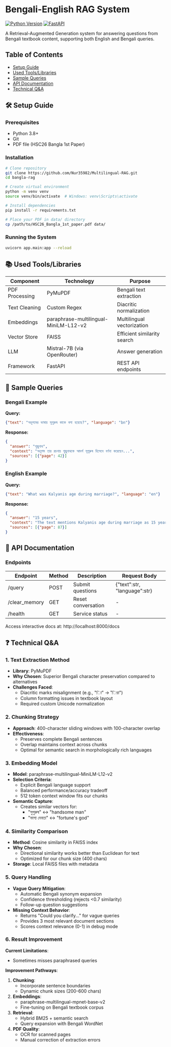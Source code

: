 # Bengali-English RAG System

[![Python Version](https://img.shields.io/badge/python-3.8%2B-blue)](https://www.python.org/)
[![FastAPI](https://img.shields.io/badge/Framework-FastAPI-green)](https://fastapi.tiangolo.com/)

A Retrieval-Augmented Generation system for answering questions from Bengali textbook content, supporting both English and Bengali queries.

## Table of Contents
- [Setup Guide](#setup-guide)
- [Used Tools/Libraries](#used-toolslibraries)
- [Sample Queries](#sample-queries)
- [API Documentation](#api-documentation)
- [Technical Q&A](#technical-qa)

## 🛠️ Setup Guide

### Prerequisites
- Python 3.8+
- Git
- PDF file (HSC26 Bangla 1st Paper)

### Installation
```bash
# Clone repository
git clone https://github.com/Nur35982/Multilingual-RAG.git
cd bangla-rag

# Create virtual environment
python -m venv venv
source venv/bin/activate  # Windows: venv\Scripts\activate

# Install dependencies
pip install -r requirements.txt

# Place your PDF in data/ directory
cp /path/to/HSC26_Bangla_1st_paper.pdf data/
```

### Running the System
```bash
uvicorn app.main:app --reload
```

## 📚 Used Tools/Libraries

| Component | Technology | Purpose |
|----------|------------|---------|
| PDF Processing | PyMuPDF  | Bengali text extraction |
| Text Cleaning | Custom Regex | Diacritic normalization |
| Embeddings | paraphrase-multilingual-MiniLM-L12-v2 | Multilingual vectorization |
| Vector Store | FAISS | Efficient similarity search |
| LLM | Mistral-7B (via OpenRouter) | Answer generation |
| Framework | FastAPI | REST API endpoints |

## 💬 Sample Queries

### Bengali Example
**Query:**
```json
{"text": "অনুপমের ভাষায় সুপুরুষ কাকে বলা হয়েছে?", "language": "bn"}
```

**Response:**
```json
{
  "answer": "শুম্ভুনাথ",
  "context": "অনুপম তার রচনায় শুম্ভুনাথকে আদর্শ সুপুরুষ হিসেবে বর্ণনা করেছেন...",
  "sources": [{"page": 42}]
}
```

### English Example
**Query:**
```json
{"text": "What was Kalyanis age during marriage?", "language": "en"}
```

**Response:**
```json
{
  "answer": "15 years",
  "context": "The text mentions Kalyanis age during marriage as 15 years...",
  "sources": [{"page": 87}]
}
```

## 📡 API Documentation

### Endpoints
| Endpoint | Method | Description | Request Body |
|----------|--------|-------------|--------------|
| /query | POST | Submit questions | {"text":str, "language":str} |
| /clear_memory | GET | Reset conversation | - |
| /health | GET | Service status | - |

Access interactive docs at: http://localhost:8000/docs




## ❓ Technical Q&A

### 1. Text Extraction Method
- **Library**: PyMuPDF 
- **Why Chosen**: Superior Bengali character preservation compared to alternatives
- **Challenges Faced**:
  - Diacritic marks misalignment (e.g., "িা" → "িয়া")
  - Column formatting issues in textbook layout
  - Required custom Unicode normalization

### 2. Chunking Strategy
- **Approach**: 400-character sliding windows with 100-character overlap
- **Effectiveness**:
  - Preserves complete Bengali sentences
  - Overlap maintains context across chunks
  - Optimal for semantic search in morphologically rich languages

### 3. Embedding Model
- **Model**: paraphrase-multilingual-MiniLM-L12-v2
- **Selection Criteria**:
  - Explicit Bengali language support
  - Balanced performance/accuracy tradeoff
  - 512 token context window fits our chunks
- **Semantic Capture**:
  - Creates similar vectors for:
    - "সুপুরুষ" ↔ "handsome man"
    - "ভাগ্য দেবতা" ↔ "fortune's god"

### 4. Similarity Comparison
- **Method**: Cosine similarity in FAISS index
- **Why Chosen**:
  - Directional similarity works better than Euclidean for text
  - Optimized for our chunk size (400 chars)
- **Storage**: Local FAISS files with metadata

### 5. Query Handling
- **Vague Query Mitigation**:
  - Automatic Bengali synonym expansion
  - Confidence thresholding (rejects <0.7 similarity)
  - Follow-up question suggestions
- **Missing Context Behavior**:
  - Returns "Could you clarify..." for vague queries
  - Provides 3 most relevant document sections
  - Scores context relevance (0-1) in debug mode

### 6. Result Improvement
**Current Limitations**:
- Sometimes misses paraphrased queries

**Improvement Pathways**:
1. **Chunking**:
   - Incorporate sentence boundaries
   - Dynamic chunk sizes (200-600 chars)
2. **Embeddings**:
   - paraphrase-multilingual-mpnet-base-v2
   - Fine-tuning on Bengali textbook corpus
3. **Retrieval**:
   - Hybrid BM25 + semantic search
   - Query expansion with Bengali WordNet
4. **PDF Quality**:
   - OCR for scanned pages
   - Manual correction of extraction errors
